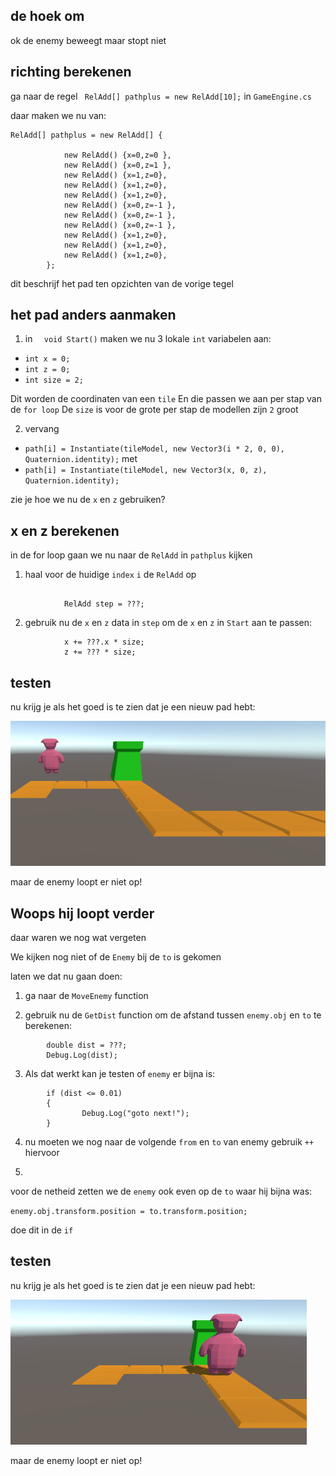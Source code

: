 ## de hoek om

ok de enemy beweegt maar stopt niet 


## richting berekenen

ga naar de regel ` RelAdd[] pathplus = new RelAdd[10];` in `GameEngine.cs`

daar maken we nu van:
```
RelAdd[] pathplus = new RelAdd[] {

            new RelAdd() {x=0,z=0 },
            new RelAdd() {x=0,z=1 },
            new RelAdd() {x=1,z=0},
            new RelAdd() {x=1,z=0},
            new RelAdd() {x=1,z=0},
            new RelAdd() {x=0,z=-1 },
            new RelAdd() {x=0,z=-1 },
            new RelAdd() {x=0,z=-1 },
            new RelAdd() {x=1,z=0},
            new RelAdd() {x=1,z=0},
            new RelAdd() {x=1,z=0},
        };
```

dit beschrijf het pad ten opzichten van de vorige tegel

## het pad anders aanmaken

1) in `  void Start()` maken we nu 3 lokale `int` variabelen aan:
- `int x = 0;`
- `int z = 0;`
- `int size = 2;`

Dit worden de coordinaten van een `tile`
En die passen we aan per stap van de `for loop`
De `size` is voor de grote per stap de modellen zijn `2` groot


2) vervang 
- `path[i] = Instantiate(tileModel, new Vector3(i * 2, 0, 0), Quaternion.identity);` 
met 
- `path[i] = Instantiate(tileModel, new Vector3(x, 0, z), Quaternion.identity);`

zie je hoe we nu de `x` en `z` gebruiken?


## x en z berekenen

in de for loop gaan we nu naar de `RelAdd` in `pathplus` kijken

1) haal voor de huidige `index` `i` de `RelAdd` op

```

            RelAdd step = ???;
```


2) gebruik nu de `x` en `z` data in `step` om de `x` en `z` in `Start` aan te passen:
```
            x += ???.x * size;
            z += ??? * size;
```

## testen


nu krijg je als het goed is te zien dat je een nieuw pad hebt:


![step5result.PNG](img/step5result.PNG)

maar de enemy loopt er niet op!

## Woops hij loopt verder


daar waren we nog wat vergeten

We kijken nog niet of de `Enemy` bij de `to` is gekomen

laten we dat nu gaan doen:

1) ga naar de `MoveEnemy` function

2) gebruik nu de `GetDist` function om de afstand tussen `enemy.obj` en `to` te berekenen:
```
        double dist = ???;
        Debug.Log(dist);
```

3) Als dat werkt kan je testen of `enemy` er bijna is:

```
        if (dist <= 0.01)
        {
                Debug.Log("goto next!");
        }
```
4) nu moeten we nog naar de volgende `from` en `to` van enemy
gebruik `++` hiervoor

5) 
voor de netheid zetten we de `enemy` ook even op de `to` waar hij bijna was:

`enemy.obj.transform.position = to.transform.position;`

doe dit in de `if`

## testen


nu krijg je als het goed is te zien dat je een nieuw pad hebt:


![step6result.PNG](img/step6result.PNG)

maar de enemy loopt er niet op!